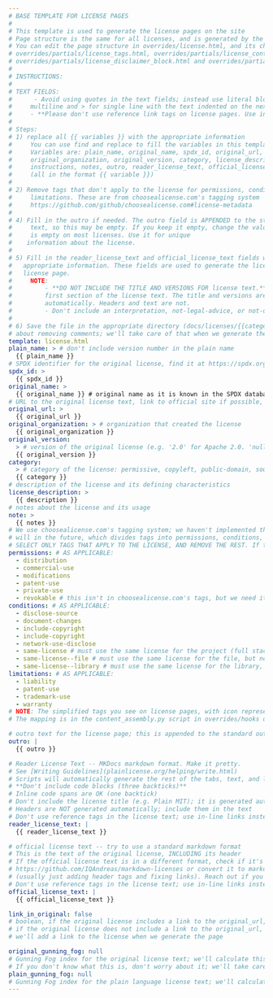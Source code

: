 ```yaml
---
# BASE TEMPLATE FOR LICENSE PAGES
#
# This template is used to generate the license pages on the site
# Page structure is the same for all licenses, and is generated by the scripts
# You can edit the page structure in overrides/license.html, and its child templates:
# overrides/partials/license_tags.html, overrides/partials/license_content.html
# overrides/partials/license_disclaimer_block.html and overrides/partials/license_toc.html
#
# INSTRUCTIONS:
#
# TEXT FIELDS:
#      - Avoid using quotes in the text fields; instead use literal blocks (| for
#     multiline and > for single line with the text indented on the next line)
#     - **Please don't use reference link tags on license pages. Use in-line links.**
#
# Steps:
# 1) replace all {{ variables }} with the appropriate information
#     You can use find and replace to fill the variables in this template
#     Variables are: plain_name, original_name, spdx_id, original_url,
#     original_organization, original_version, category, license_description,
#     instructions, notes, outro, reader_license_text, official_license_text
#     (all in the format {{ variable }})
#
# 2) Remove tags that don't apply to the license for permissions, conditions,
#     limitations. These are from choosealicense.com's tagging system
#     https://github.com/github/choosealicense.com#license-metadata
#
# 4) Fill in the outro if needed. The outro field is APPENDED to the standard outro
#     text, so this may be empty. If you keep it empty, change the value to `null`. It
#     is empty on most licenses. Use it for unique
#    information about the license.
#
# 5) Fill in the reader_license_text and official_license_text fields with the
#   appropriate information. These fields are used to generate the license tabs on the
#   license page.
#     NOTE:
#         - **DO NOT INCLUDE THE TITLE AND VERSIONS FOR license text.** Start with the
#         first section of the license text. The title and versions are generated
#         automatically. Headers and text are not.
#         - Don't include an interpretation, not-legal-advice, or not-official section; #           those are generated automatically.
#
# 6) Save the file in the appropriate directory (docs/licenses/{{category}}/{spdx-id}}/# index.md. Don't worry
# about removing comments; we'll take care of that when we generate the license page.
template: license.html
plain_name: > # don't include version number in the plain name
  {{ plain_name }}
# SPDX identifier for the original license, find it at https://spdx.org/licenses/
spdx_id: >
  {{ spdx_id }}
original_name: >
  {{ original_name }} # original name as it is known in the SPDX database
# URL to the original license text, link to official site if possible, otherwise link to the SPDX page
original_url: >
  {{ original_url }}
original_organization: > # organization that created the license
  {{ original_organization }}
original_version:
  > # version of the original license (e.g. '2.0' for Apache 2.0. 'null' if there is no versioning)
  {{ original_version }}
category:
  > # category of the license: permissive, copyleft, public-domain, source-available, proprietary
  {{ category }}
# description of the license and its defining characteristics
license_description: >
  {{ description }}
# notes about the license and its usage
note: >
  {{ notes }}
# We use choosealicense.com's tagging system; we haven't implemented this yet, but we
# will in the future, which divides tags into permissions, conditions, and limitations
# SELECT ONLY TAGS THAT APPLY TO THE LICENSE, AND REMOVE THE REST. If the license is already on choosealicense.com, please use the same tags as on their site.
permissions: # AS APPLICABLE:
  - distribution
  - commercial-use
  - modifications
  - patent-use
  - private-use
  - revokable # this isn't in choosealicense.com's tags, but we need it because we have proprietary licenses
conditions: # AS APPLICABLE:
  - disclose-source
  - document-changes
  - include-copyright
  - include-copyright
  - network-use-disclose
  - same-license # must use the same license for the project (full stack)
  - same-license--file # must use the same license for the file, but not the project
  - same-license--library # must use the same license for the library, but not the project
limitations: # AS APPLICABLE:
  - liability
  - patent-use
  - trademark-use
  - warranty
# NOTE: The simplified tags you see on license pages, with icon representations are added in the build process automatically. They are appended based on permissions, conditions, limitations
# The mapping is in the content_assembly.py script in overrides/hooks directory

# outro text for the license page; this is appended to the standard outro text. Optional and usually empty; if empty, change to `null`
outro: |
  {{ outro }}

# Reader License Text -- MKDocs markdown format. Make it pretty.
# See [Writing Guidelines](plainlicense.org/helping/write.html)
# Scripts will automatically generate the rest of the tabs, text, and links
# **Don't include code blocks (three backticks)**
# Inline code spans are OK (one backtick)
# Don't include the license title (e.g. Plain MIT); it is generated automatically
# Headers are NOT generated automatically; include them in the text
# Don't use reference tags in the license text; use in-line links instead
reader_license_text: |
  {{ reader_license_text }}

# official license text -- try to use a standard markdown format
# This is the text of the original license, INCLUDING its header
# If the official license text is in a different format, check if it's at
# https://github.com/IQAndreas/markdown-licenses or convert it to markdown by hand
# (usually just adding header tags and fixing links). Reach out if you need help.
# Don't use reference tags in the license text; use in-line links instead
official_license_text: |
  {{ official_license_text }}

link_in_original: false
# boolean, if the original license includes a link to the original_url, set to true
# if the original license does not include a link to the original_url, set to false;
# we'll add a link to the license when we generate the page

original_gunning_fog: null
# Gunning Fog index for the original license text; we'll calculate this when we generate the page
# If you don't know what this is, don't worry about it; we'll take care of it
plain_gunning_fog: null
# Gunning Fog index for the plain language license text; we'll calculate this when we generate the page
---
```

